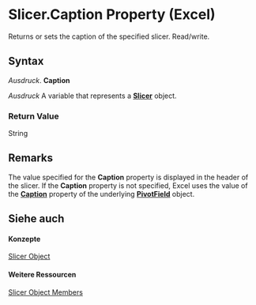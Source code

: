 
# Slicer.Caption Property (Excel)

Returns or sets the caption of the specified slicer. Read/write.


## Syntax

 _Ausdruck_. **Caption**

 _Ausdruck_ A variable that represents a **[Slicer](577be0f6-4eda-0093-8899-097f3c900383.md)** object.


### Return Value

String


## Remarks

The value specified for the  **Caption** property is displayed in the header of the slicer. If the **Caption** property is not specified, Excel uses the value of the **[Caption](7cd928bf-3f69-0950-5b51-9168192c349e.md)** property of the underlying **[PivotField](52784960-e2da-b43a-1e37-2d4dae61c6d8.md)** object.


## Siehe auch


#### Konzepte


[Slicer Object](577be0f6-4eda-0093-8899-097f3c900383.md)
#### Weitere Ressourcen


[Slicer Object Members](http://msdn.microsoft.com/library/09f1983a-5f7a-1707-c979-c5c27143ad73%28Office.15%29.aspx)